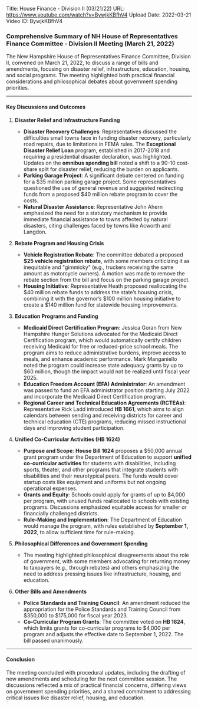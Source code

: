 Title: House Finance - Division II (03/21/22)
URL: https://www.youtube.com/watch?v=BywjkKBfhV4
Upload Date: 2022-03-21
Video ID: BywjkKBfhV4

### Comprehensive Summary of NH House of Representatives Finance Committee - Division II Meeting (March 21, 2022)

The New Hampshire House of Representatives Finance Committee, Division II, convened on March 21, 2022, to discuss a range of bills and amendments, focusing on disaster relief, infrastructure, education, housing, and social programs. The meeting highlighted both practical financial considerations and philosophical debates about government spending priorities.

---

#### **Key Discussions and Outcomes**

1. **Disaster Relief and Infrastructure Funding**  
   - **Disaster Recovery Challenges**: Representatives discussed the difficulties small towns face in funding disaster recovery, particularly road repairs, due to limitations in FEMA rules. The **Exceptional Disaster Relief Loan** program, established in 2017-2018 and requiring a presidential disaster declaration, was highlighted. Updates on the **omnibus spending bill** noted a shift to a 90-10 cost-share split for disaster relief, reducing the burden on applicants.  
   - **Parking Garage Project**: A significant debate centered on funding for a $35 million parking garage project. Some representatives questioned the use of general revenue and suggested redirecting funds from a proposed $40 million rebate program to cover the costs.  
   - **Natural Disaster Assistance**: Representative John Ahern emphasized the need for a statutory mechanism to provide immediate financial assistance to towns affected by natural disasters, citing challenges faced by towns like Acworth and Langdon.

2. **Rebate Program and Housing Crisis**  
   - **Vehicle Registration Rebate**: The committee debated a proposed **$25 vehicle registration rebate**, with some members criticizing it as inequitable and "gimmicky" (e.g., truckers receiving the same amount as motorcycle owners). A motion was made to remove the rebate section from the bill and focus on the parking garage project.  
   - **Housing Initiative**: Representative Heath proposed reallocating the $40 million rebate funds to address the state’s housing crisis, combining it with the governor’s $100 million housing initiative to create a $140 million fund for statewide housing improvements.  

3. **Education Programs and Funding**  
   - **Medicaid Direct Certification Program**: Jessica Goran from New Hampshire Hunger Solutions advocated for the Medicaid Direct Certification program, which would automatically certify children receiving Medicaid for free or reduced-price school meals. The program aims to reduce administrative burdens, improve access to meals, and enhance academic performance. Mark Manganiello noted the program could increase state adequacy grants by up to $60 million, though the impact would not be realized until fiscal year 2025.  
   - **Education Freedom Account (EFA) Administrator**: An amendment was passed to fund an EFA administrator position starting July 2022 and incorporate the Medicaid Direct Certification program.  
   - **Regional Career and Technical Education Agreements (RCTEAs)**: Representative Rick Ladd introduced **HB 1661**, which aims to align calendars between sending and receiving districts for career and technical education (CTE) programs, reducing missed instructional days and improving student participation.  

4. **Unified Co-Curricular Activities (HB 1624)**  
   - **Purpose and Scope**: **House Bill 1624** proposes a $50,000 annual grant program under the Department of Education to support **unified co-curricular activities** for students with disabilities, including sports, theater, and other programs that integrate students with disabilities and their neurotypical peers. The funds would cover startup costs like equipment and uniforms but not ongoing operational expenses.  
   - **Grants and Equity**: Schools could apply for grants of up to $4,000 per program, with unused funds reallocated to schools with existing programs. Discussions emphasized equitable access for smaller or financially challenged districts.  
   - **Rule-Making and Implementation**: The Department of Education would manage the program, with rules established by **September 1, 2022**, to allow sufficient time for rule-making.  

5. **Philosophical Differences and Government Spending**  
   - The meeting highlighted philosophical disagreements about the role of government, with some members advocating for returning money to taxpayers (e.g., through rebates) and others emphasizing the need to address pressing issues like infrastructure, housing, and education.  

6. **Other Bills and Amendments**  
   - **Police Standards and Training Council**: An amendment reduced the appropriation for the Police Standards and Training Council from $350,000 to $175,000 for fiscal year 2023.  
   - **Co-Curricular Program Grants**: The committee voted on **HB 1624**, which limits grants for co-curricular programs to $4,000 per program and adjusts the effective date to September 1, 2022. The bill passed unanimously.  

---

#### **Conclusion**  
The meeting concluded with procedural updates, including the drafting of new amendments and scheduling for the next committee session. The discussions reflected a mix of practical financial concerns, differing views on government spending priorities, and a shared commitment to addressing critical issues like disaster relief, housing, and education.